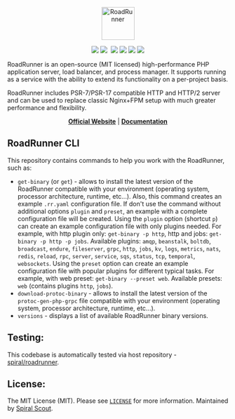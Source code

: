 <p align="center">
 <img src="https://user-images.githubusercontent.com/796136/50286124-6f7f3780-046f-11e9-9f45-e8fedd4f786d.png" height="75px" alt="RoadRunner">
</p>
<p align="center">
 <a href="https://packagist.org/packages/spiral/roadrunner"><img src="https://poser.pugx.org/spiral/roadrunner/version"></a>
	<a href="https://pkg.go.dev/github.com/spiral/roadrunner?tab=doc"><img src="https://godoc.org/github.com/spiral/roadrunner?status.svg"></a>
	<a href="https://github.com/spiral/roadrunner/actions"><img src="https://github.com/spiral/roadrunner/workflows/CI/badge.svg" alt=""></a>
	<a href="https://goreportcard.com/report/github.com/spiral/roadrunner"><img src="https://goreportcard.com/badge/github.com/spiral/roadrunner"></a>
	<a href="https://scrutinizer-ci.com/g/spiral/roadrunner/?branch=master"><img src="https://scrutinizer-ci.com/g/spiral/roadrunner/badges/quality-score.png"></a>
	<a href="https://discord.gg/spiralphp"><img src="https://img.shields.io/badge/discord-chat-magenta.svg"></a>
	<a href="https://packagist.org/packages/spiral/roadrunner"><img src="https://img.shields.io/packagist/dd/spiral/roadrunner?style=flat-square"></a>
</p>

RoadRunner is an open-source (MIT licensed) high-performance PHP application server, load balancer, and process manager.
It supports running as a service with the ability to extend its functionality on a per-project basis.

RoadRunner includes PSR-7/PSR-17 compatible HTTP and HTTP/2 server and can be used to replace classic Nginx+FPM setup with much greater performance and flexibility.

<p align="center">
	<a href="https://roadrunner.dev/"><b>Official Website</b></a> | 
	<a href="https://roadrunner.dev/docs"><b>Documentation</b></a>
</p>

## RoadRunner CLI

This repository contains commands to help you work with the RoadRunner, such as:

- `get-binary` (or `get`) - allows to install the latest version of the RoadRunner compatible with 
  your environment (operating system, processor architecture, runtime, etc...).
  Also, this command creates an example `.rr.yaml` configuration file. If don't use the command without additional options 
  `plugin` and `preset`, an example with a complete configuration file will be created. 
  Using the `plugin` option (shortcut `p`) can create an example configuration file with only plugins needed. 
  For example, with http plugin only: `get-binary -p http`, http and jobs: `get-binary -p http -p jobs`. 
  Available plugins: `amqp`, `beanstalk`, `boltdb`, `broadcast`, `endure`, `fileserver`, `grpc`, `http`, `jobs`, `kv`,
  `logs`, `metrics`, `nats`, `redis`, `reload`, `rpc`, `server`, `service`, `sqs`, `status`, `tcp`, `temporal`, `websockets`.
  Using the `preset` option can create an example configuration file with popular plugins for different typical tasks. 
  For example, with web preset: `get-binary --preset web`.
  Available presets: `web` (contains plugins `http`, `jobs`).
- `download-protoc-binary` - allows to install the latest version of the `protoc-gen-php-grpc` file compatible with
  your environment (operating system, processor architecture, runtime, etc...).
- `versions` - displays a list of available RoadRunner binary versions.

Testing:
--------

This codebase is automatically tested via host repository - [spiral/roadrunner](https://github.com/spiral/roadrunner).

License:
--------

The MIT License (MIT). Please see [`LICENSE`](./LICENSE) for more information. 
Maintained by [Spiral Scout](https://spiralscout.com).
